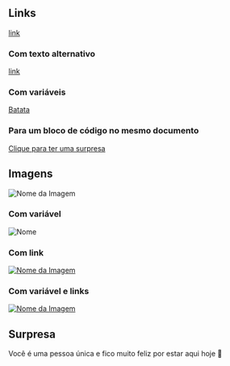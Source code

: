 
## Links

[link](http://url.com.br)

### Com texto alternativo

[link](http://url.com.br "Link")

### Com variáveis

[Batata][bacon]

[bacon]: https://url.com.br

### Para um bloco de código no mesmo documento

[Clique para ter uma surpresa](#Surpresa)

## Imagens

![Nome da Imagem](pasta/nome.png)

### Com variável

![Nome][variavel]

[variavel]: pasta/nome.png

### Com link

[![Nome da Imagem](pasta/nome.png)](http://url.com.br)

### Com variável e links

[![Nome da Imagem][variavel-imagem]][variavel-link]

[variavel-imagem]: pasta/nome.png
[variavel-link]: https:/url.com.br

## Surpresa

Você é uma pessoa única e fico muito feliz por estar aqui hoje :blue_heart:
